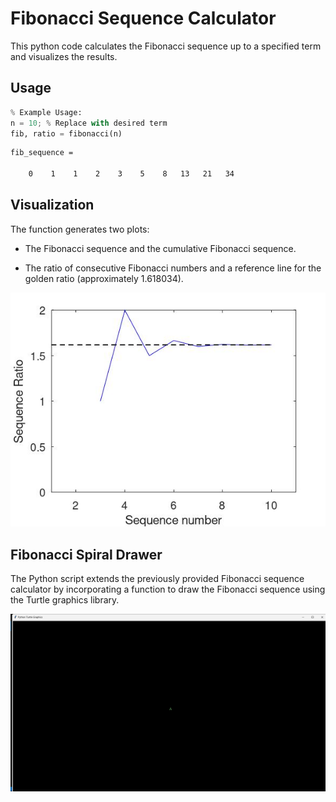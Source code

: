 # Fibonacci Sequence Calculator
This python code calculates the Fibonacci sequence up to a specified term and visualizes the results.

## Usage
```python
% Example Usage:
n = 10; % Replace with desired term
fib, ratio = fibonacci(n)
```
```bash
fib_sequence =

    0    1    1    2    3    5    8   13   21   34

```

## Visualization
The function generates two plots:

- The Fibonacci sequence and the cumulative Fibonacci sequence.

- The ratio of consecutive Fibonacci numbers and a reference line for the golden ratio (approximately 1.618034).

![golden](golden.jpg)

## Fibonacci Spiral Drawer
The Python script extends the previously provided Fibonacci sequence calculator by incorporating a function to draw the Fibonacci sequence using the Turtle graphics library.

![spiral](turtle_animation.gif)
